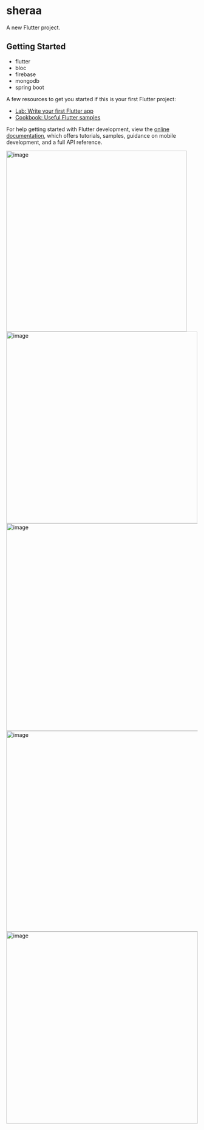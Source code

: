 # sheraa

A new Flutter project.

## Getting Started

- flutter
- bloc
- firebase
- mongodb
- spring boot

A few resources to get you started if this is your first Flutter project:

- [Lab: Write your first Flutter app](https://docs.flutter.dev/get-started/codelab)
- [Cookbook: Useful Flutter samples](https://docs.flutter.dev/cookbook)

For help getting started with Flutter development, view the
[online documentation](https://docs.flutter.dev/), which offers tutorials,
samples, guidance on mobile development, and a full API reference.

<img width="475" alt="image" src="https://github.com/shyam1s15/sheraa/assets/39761970/94bf447d-48c8-4fe8-8061-e8883bb788fd">
<img width="503" alt="image" src="https://github.com/shyam1s15/sheraa/assets/39761970/062ec492-945e-4d9f-b702-db5bb77aea6b">
<img width="545" alt="image" src="https://github.com/shyam1s15/sheraa/assets/39761970/f0dcb217-4c73-43c5-93fe-570f4c8f3705">
<img width="527" alt="image" src="https://github.com/shyam1s15/sheraa/assets/39761970/d0790422-e44a-4c36-9e4f-6fff8de40e16">
<img width="504" alt="image" src="https://github.com/shyam1s15/sheraa/assets/39761970/59b55944-371c-477f-b82b-9d70e776b2a7">
